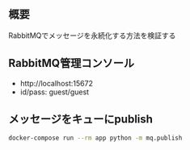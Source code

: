 ## 概要
RabbitMQでメッセージを永続化する方法を検証する


## RabbitMQ管理コンソール

- http://localhost:15672
- id/pass: guest/guest


## メッセージをキューにpublish

```bash
docker-compose run --rm app python -m mq.publish
```